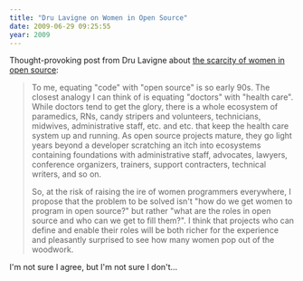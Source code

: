 ```yaml
---
title: "Dru Lavigne on Women in Open Source"
date: 2009-06-29 09:25:55
year: 2009
---
```

Thought-provoking post from Dru Lavigne about <a href="http://ow.ly/fWIX">the scarcity of women in open source</a>:
<blockquote>To me, equating "code" with "open source" is so early 90s. The closest analogy I can think of is equating "doctors" with "health care". While doctors tend to get the glory, there is a whole ecosystem of paramedics, RNs, candy stripers and volunteers, technicians, midwives, administrative staff, etc. and etc. that keep the health care system up and running. As open source projects mature, they go light years beyond a developer scratching an itch into ecosystems containing foundations with administrative staff, advocates, lawyers, conference organizers, trainers, support contracters, technical writers, and so on.

So, at the risk of raising the ire of women programmers everywhere, I propose that the problem to be solved isn't "how do we get women to program in open source?" but rather "what are the roles in open source and who can we get to fill them?". I think that projects who can define and enable their roles will be both richer for the experience and pleasantly surprised to see how many women pop out of the woodwork.</blockquote>
I'm not sure I agree, but I'm not sure I don't…
